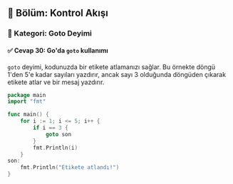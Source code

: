 ## 📘 Bölüm: Kontrol Akışı  
### 🔹 Kategori: Goto Deyimi  
#### ✅ Cevap 30: Go'da `goto` kullanımı

`goto` deyimi, kodunuzda bir etikete atlamanızı sağlar. Bu örnekte döngü 1'den 5'e kadar sayıları yazdırır, ancak sayı 3 olduğunda döngüden çıkarak etikete atlar ve bir mesaj yazdırır.

```go
package main
import "fmt"

func main() {
    for i := 1; i <= 5; i++ {
        if i == 3 {
            goto son
        }
        fmt.Println(i)
    }
son:
    fmt.Println("Etikete atlandı!")
}
```
